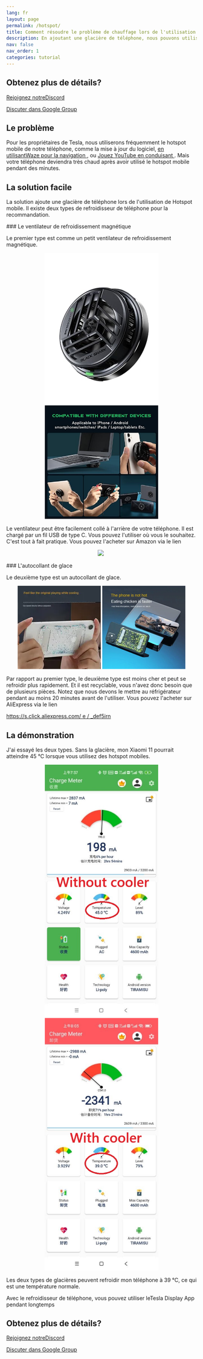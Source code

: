 ```yaml
---
lang: fr
layout: page
permalink: /hotspot/
title: Comment résoudre le problème de chauffage lors de l'utilisation de Hotspot mobile?
description: En ajoutant une glacière de téléphone, nous pouvons utiliser le hotspot mobile pendant longtemps sans nous soucier du problème de surchauffe.
nav: false
nav_order: 1
categories: tutorial
---
```

<!-- _pages/hotspot.md -->

## Obtenez plus de détails?
<p> <a href = "https://discord.gg/Tvbs9uWcN9"  cible = "_blank" > Rejoignez notreDiscord</a> </p>
<p> <a href = "https://groups.google.com/g/tesla-display"  cible = "_blank" > Discuter dans Google Group </a> </p>

## Le problème
<p> Pour les propriétaires de Tesla, nous utiliserons fréquemment le hotspot mobile de notre téléphone, comme la mise à jour du logiciel, <a href = "/waze" > en utilisantWaze pour la navigation </a>, ou <a href = "/youtube" > Jouez YouTube en conduisant </a>.
Mais votre téléphone deviendra très chaud après avoir utilisé le hotspot mobile pendant des minutes. </p>

## La solution facile
<p> La solution ajoute une glacière de téléphone lors de l'utilisation de Hotspot mobile.
Il existe deux types de refroidisseur de téléphone pour la recommandation. </p>
### Le ventilateur de refroidissement magnétique
<p> Le premier type est comme un petit ventilateur de refroidissement magnétique. </p>
<p style= "text-align: center;" >
<img src= "/assets/img/mag-cooler.jpg"  alt= "The magnetic cooling fan for phone"  width= "300px" >
<img src= "/assets/img/mag-cooler2.jpg"  alt= "The magnetic cooling fan can be used for various devices"  width= "300px" >
</p>
<p> Le ventilateur peut être facilement collé à l'arrière de votre téléphone.
Il est chargé par un fil USB de type C.
Vous pouvez l'utiliser où vous le souhaitez. C'est tout à fait pratique.
Vous pouvez l'acheter sur Amazon via le lien </p>
<p style= "text-align: center;" ><a href= "https://www.amazon.com/Rimoody-Wireless-Carplay-CarPlay-Android/dp/B0C1FW8ZQQ?pd_rd_w=niks7&content-id=amzn1.sym.843cd7db-70d0-4058-b5e7-5ec0360c5a59&pf_rd_p=843cd7db-70d0-4058-b5e7-5ec0360c5a59&pf_rd_r=25ZAJ3099FJCM3JE3BCE&pd_rd_wg=dEwED&pd_rd_r=4a237111-7729-4d01-ae3a-7786ed58d5e9&pd_rd_i=B0C1FW8ZQQ&psc=1&linkCode=li3&tag=blackpill07-20&linkId=c766d690503165e0fd1c49bda3c5feb5&language=en_US&ref_=as_li_ss_il"  target= "_blank" >
<img border= "0"  src= "//ws-na.amazon-adsystem.com/widgets/q?_encoding=UTF8&ASIN=B0C1FW8ZQQ&Format=_SL250_&ID=AsinImage&MarketPlace=US&ServiceVersion=20070822&WS=1&tag=blackpill07-20&language=en_US"  ></a>
<img src= "https://ir-na.amazon-adsystem.com/e/ir?t=blackpill07-20&language=en_US&l=li3&o=1&a=B0C1FW8ZQQ"  width= "1"  height= "1"  border= "0"  alt= ""  style= "border:none !important; margin:0px !important;"  /></p>
### L'autocollant de glace
<p> Le deuxième type est un autocollant de glace. </p>
<p style= "text-align: center;" >
<img src= "/assets/img/ice-sticker.webp"  alt= "The recyclable ice sticker for phone"  width= "220px" >
<img src= "/assets/img/ice-sticker2.webp"  alt= "The recyclable ice sticker to cool your phone down"  width= "220px" >
</p>
<p> Par rapport au premier type, le deuxième type est moins cher et peut se refroidir plus rapidement.
Et il est recyclable, vous n'avez donc besoin que de plusieurs pièces.
Notez que nous devons le mettre au réfrigérateur pendant au moins 20 minutes avant de l'utiliser.
Vous pouvez l'acheter sur AliExpress via le lien </p>
<p> <a href = "https://s.click.aliexpress.com/e/_DEF5iRN" >https://s.click.aliexpress.com/ e / _def5irn </a> </p>

## La démonstration
<p> J'ai essayé les deux types.
Sans la glacière, mon Xiaomi 11 pourrait atteindre 45 ℃ lorsque vous utilisez des hotspot mobiles. </p>
<p style= "text-align: center;" >
<img src= "/assets/img/without-cooler.jpg"  alt= "The phone temperature without the phone cooler"  width= "300px" >
<img src= "/assets/img/with-cooler.jpg"  alt= "The phone temperature after using a phone cooler"  width= "300px" >
</p>
<p> Les deux types de glacières peuvent refroidir mon téléphone à 39 ℃, ce qui est une température normale. </p>
<p> Avec le refroidisseur de téléphone, vous pouvez utiliser <un href = "/" > leTesla Display App </a> pendant longtemps </p>

## Obtenez plus de détails?
<p> <a href = "https://discord.gg/Tvbs9uWcN9"  cible = "_blank" > Rejoignez notreDiscord</a> </p>
<p> <a href = "https://groups.google.com/g/tesla-display"  cible = "_blank" > Discuter dans Google Group </a> </p>

